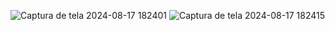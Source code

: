 ![Captura de tela 2024-08-17 182401](https://github.com/user-attachments/assets/e3f0eb8e-17c3-4a53-bb0d-7b2f60864fa6)
![Captura de tela 2024-08-17 182415](https://github.com/user-attachments/assets/0fadc4c9-13c4-425d-90fe-d247c4dd619c)
